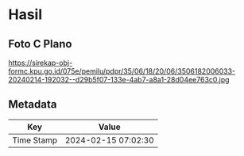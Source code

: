 # Hasil

## Foto C Plano

https://sirekap-obj-formc.kpu.go.id/075e/pemilu/pdpr/35/06/18/20/06/3506182006033-20240214-192032--d29b5f07-133e-4ab7-a8a1-28d04ee763c0.jpg


## Metadata

| Key        | Value               |
| ---------- | ------------------- |
| Time Stamp | 2024-02-15 07:02:30 |



